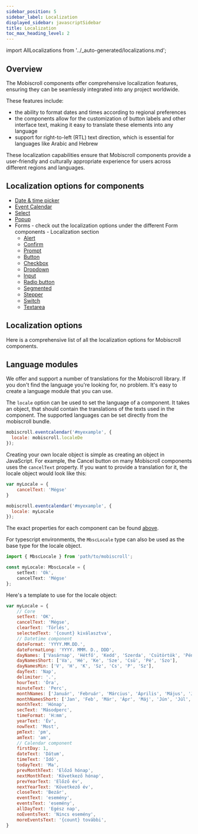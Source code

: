 ```yaml
---
sidebar_position: 5
sidebar_label: Localization
displayed_sidebar: javascriptSidebar
title: Localization
toc_max_heading_level: 2
---
```


import AllLocalizations from '../_auto-generated/localizations.md';

## Overview

The Mobiscroll components offer comprehensive localization features, ensuring they can be seamlessly integrated into any project worldwide.

These features include:
- the ability to format dates and times according to regional preferences
- the components allow for the customization of button labels and other interface text, making it easy to translate these elements into any language
- support for right-to-left (RTL) text direction, which is essential for languages like Arabic and Hebrew

These localization capabilities ensure that Mobiscroll components provide a user-friendly and culturally appropriate experience for users across different regions and languages.

## Localization options for components

- [Date & time picker](/javascript/datepicker/api#localization)
- [Event Calendar](/javascript/eventcalendar/api#localization)
- [Select](/javascript/select/api#localization)
- [Popup](/javascript/popup/api#localization)
- Forms - check out the localization options under the different Form components - Localization section
  - [Alert](/javascript/notifications/alert#localization)
  - [Confirm](/javascript/notifications/confirm#localization)
  - [Prompt](/javascript/notifications/prompt#localization)
  - [Button](/javascript/forms/button#localization)
  - [Checkbox](/javascript/forms/checkbox#localization)
  - [Dropdown](/javascript/forms/dropdown#localization)
  - [Input](/javascript/forms/input#localization)
  - [Radio button](/javascript/forms/radio#localization)
  - [Segmented](/javascript/forms/segmented#localization)
  - [Stepper](/javascript/forms/stepper#localization)
  - [Switch](/javascript/forms/switch#localization)
  - [Textarea](/javascript/forms/textarea#localization)

## Localization options

Here is a comprehensive list of all the localization options for Mobiscroll components.

<div className="option-list">

<AllLocalizations />

</div>

## Language modules

We offer and support a number of translations for the Mobiscroll library. If you don't find the language you're looking for, no problem. It's easy to create a language module that you can use.

The `locale` option can be used to set the language of a component. It takes an object, that should contain the translations of the texts used in the component. The supported languages can be set directly from the mobiscroll bundle.

```javascript title='Locale option usage'
mobiscroll.eventcalendar('#myexample', {
  locale: mobiscroll.localeDe
});
```

Creating your own locale object is simple as creating an object in JavaScript. For example, the Cancel button on many Mobiscroll components uses the `cancelText` property. If you want to provide a translation for it, the locale object would look like this:

```javascript title='Creating a locale object'
var myLocale = {
    cancelText: 'Mégse'
}

mobiscroll.eventcalendar('#myexample', {
  locale: myLocale
});
```

The exact properties for each component can be found [above](#localization-options-for-components).

For typescript environments, the `MbscLocale` type can also be used as the base type for the locale object.

```ts title='Example with types'
import { MbscLocale } from 'path/to/mobiscroll';

const myLocale: MbscLocale = {
    setText: 'Ok',
    cancelText: 'Mégse'
};
```

Here's a template to use for the locale object:

```javascript title='Template'
var myLocale = {
    // Core
    setText: 'OK',
    cancelText: 'Mégse',
    clearText: 'Törlés',
    selectedText: '{count} kiválasztva',
    // Datetime component
    dateFormat: 'YYYY.MM.DD.',
    dateFormatLong: 'YYYY. MMM. D., DDD',
    dayNames: ['Vasárnap', 'Hétfő', 'Kedd', 'Szerda', 'Csütörtök', 'Péntek', 'Szombat'],
    dayNamesShort: ['Va', 'Hé', 'Ke', 'Sze', 'Csü', 'Pé', 'Szo'],
    dayNamesMin: ['V', 'H', 'K', 'Sz', 'Cs', 'P', 'Sz'],
    dayText: 'Nap',
    delimiter: '.',
    hourText: 'Óra',
    minuteText: 'Perc',
    monthNames: ['Január', 'Február', 'Március', 'Április', 'Május', 'Június', 'Július', 'Augusztus', 'Szeptember', 'Október', 'November', 'December'],
    monthNamesShort: ['Jan', 'Feb', 'Már', 'Ápr', 'Máj', 'Jún', 'Júl', 'Aug', 'Szep', 'Okt', 'Nov', 'Dec'],
    monthText: 'Hónap',
    secText: 'Másodperc',
    timeFormat: 'H:mm',
    yearText: 'Év',
    nowText: 'Most',
    pmText: 'pm',
    amText: 'am',
    // Calendar component
    firstDay: 1,
    dateText: 'Dátum',
    timeText: 'Idő',
    todayText: 'Ma',
    prevMonthText: 'Előző hónap',
    nextMonthText: 'Következő hónap',
    prevYearText: 'Előző év',
    nextYearText: 'Következő év',
    closeText: 'Bezár',
    eventText: 'esemény',
    eventsText: 'esemény',
    allDayText: 'Egész nap',
    noEventsText: 'Nincs esemény',
    moreEventsText: '{count} további',
}
```
